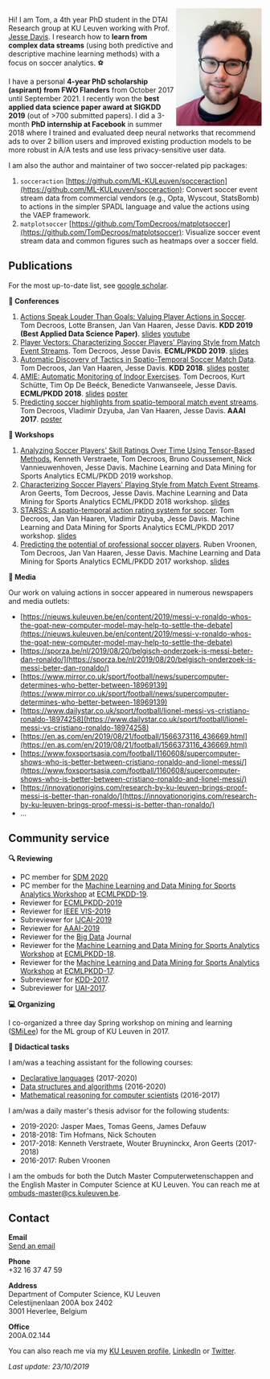
<img align="right" width="170" src="https://github.com/TomDecroos/TomDecroos.github.io/raw/master/headshot_tom_small.jpg">

Hi! I am Tom, a 4th year PhD student in the DTAI Research group at KU Leuven working with Prof. [Jesse Davis](https://people.cs.kuleuven.be/~jesse.davis/). I research how to **learn from complex data streams** (using both predictive and descriptive machine learning methods) with a focus on soccer analytics. :soccer:

I have a personal **4-year PhD scholarship (aspirant) from FWO Flanders** from October 2017 until September 2021. I recently won the **best applied data science paper award at SIGKDD 2019** (out of >700 submitted papers). I did a 3-month **PhD internship at Facebook** in summer 2018 where I trained and evaluated deep neural networks that recommend ads to over 2 billion users and improved existing production models to be more robust in A/A tests and use less privacy-sensitive user data.

I am also the author and maintainer of two soccer-related pip packages:
1. `socceraction` [https://github.com/ML-KULeuven/socceraction](https://github.com/ML-KULeuven/socceraction): Convert soccer event stream data from commercial vendors (e.g., Opta, Wyscout, StatsBomb) to actions in the simpler SPADL language and value the actions using the VAEP framework.
2. `matplotsoccer` [https://github.com/TomDecroos/matplotsoccer](https://github.com/TomDecroos/matplotsoccer): Visualize soccer event stream data and common figures such as heatmaps over a soccer field.

## Publications

For the most up-to-date list, see [google scholar](https://scholar.google.be/citations?user=qjT9xpQAAAAJ&hl=en).

**:blue_book: Conferences**
1. [Actions Speak Louder Than Goals: Valuing Player Actions in Soccer](reports/kdd19_tomd.pdf). Tom Decroos, Lotte Bransen, Jan Van Haaren, Jesse Davis. **KDD 2019 (Best Applied Data Science  Paper)**. [slides](reports/kdd2019_tomd_slides.pdf)  [youtube](https://www.youtube.com/watch?v=S_WJwqfVNis])
2. [Player Vectors: Characterizing Soccer Players' Playing Style from Match Event Streams](reports/ecml19_tomd.pdf). Tom Decroos, Jesse Davis. **ECML/PKDD 2019**. [slides](reports/playing-style-wide-v2.pdf)
3. [Automatic Discovery of Tactics in Spatio-Temporal Soccer Match Data](https://lirias.kuleuven.be/retrieve/510838).
Tom Decroos, Jan Van Haaren, Jesse Davis. **KDD 2018**.
[slides](reports/tactics-wide-v2.pdf) [poster](reports/tactics-poster.pdf)
4. [AMIE: Automatic Monitoring of Indoor Exercises](https://lirias.kuleuven.be/retrieve/514399). Tom Decroos, Kurt Schütte, Tim Op De Beéck, Benedicte Vanwanseele, Jesse Davis. **ECML/PKDD 2018**.
[slides](reports/amie-v3.pptx) [poster](reports/amie-poster.pdf)
5. [Predicting soccer highlights from spatio-temporal match event streams](https://lirias.kuleuven.be/retrieve/415729). Tom Decroos, Vladimir Dzyuba, Jan Van Haaren, Jesse Davis. **AAAI 2017**. [poster](reports/AAAI17poster.pdf)

**:orange_book: Workshops**
1. [Analyzing Soccer Players’ Skill Ratings Over Time Using Tensor-Based Methods.](reports/mlsa19-verstraete.pdf) Kenneth Verstraete, Tom Decroos, Bruno Coussement, Nick Vannieuwenhoven, Jesse Davis. Machine Learning and Data Mining for Sports Analytics ECML/PKDD 2019 workshop.
2. [Characterizing Soccer Players' Playing Style from Match Event Streams](https://lirias.kuleuven.be/retrieve/517045). Aron Geerts, Tom Decroos, Jesse Davis. Machine Learning and Data Mining for Sports Analytics ECML/PKDD 2018 workshop.
[slides](reports/player-vectors-v2.pptx)
3. [STARSS: A spatio-temporal action rating system for soccer](https://lirias.kuleuven.be/retrieve/465691). Tom Decroos, Jan Van Haaren, Vladimir Dzyuba, Jesse Davis. Machine Learning and Data Mining for Sports Analytics ECML/PKDD 2017 workshop.
[slides](reports/STARSS.pdf)
4. [Predicting the potential of professional soccer players](https://lirias.kuleuven.be/retrieve/465703). Ruben Vroonen, Tom Decroos, Jan Van Haaren, Jesse Davis. Machine Learning and Data Mining for Sports Analytics ECML/PKDD 2017 workshop. [slides](reports/APROPOS.pdf)

**:newspaper: Media**

Our work on valuing actions in soccer appeared in numerous newspapers and media outlets:
- [https://nieuws.kuleuven.be/en/content/2019/messi-v-ronaldo-whos-the-goat-new-computer-model-may-help-to-settle-the-debate](https://nieuws.kuleuven.be/en/content/2019/messi-v-ronaldo-whos-the-goat-new-computer-model-may-help-to-settle-the-debate)
- [https://sporza.be/nl/2019/08/20/belgisch-onderzoek-is-messi-beter-dan-ronaldo/](https://sporza.be/nl/2019/08/20/belgisch-onderzoek-is-messi-beter-dan-ronaldo/)
- [https://www.mirror.co.uk/sport/football/news/supercomputer-determines-who-better-between-18969139](https://www.mirror.co.uk/sport/football/news/supercomputer-determines-who-better-between-18969139)
- [https://www.dailystar.co.uk/sport/football/lionel-messi-vs-cristiano-ronaldo-18974258](https://www.dailystar.co.uk/sport/football/lionel-messi-vs-cristiano-ronaldo-18974258)
- [https://en.as.com/en/2019/08/21/football/1566373116_436669.html](https://en.as.com/en/2019/08/21/football/1566373116_436669.html)
- [https://www.foxsportsasia.com/football/1160608/supercomputer-shows-who-is-better-between-cristiano-ronaldo-and-lionel-messi/](https://www.foxsportsasia.com/football/1160608/supercomputer-shows-who-is-better-between-cristiano-ronaldo-and-lionel-messi/)
- [https://innovationorigins.com/research-by-ku-leuven-brings-proof-messi-is-better-than-ronaldo/](https://innovationorigins.com/research-by-ku-leuven-brings-proof-messi-is-better-than-ronaldo/)
- ...

## Community service

**:mag: Reviewing**
- PC member for [SDM 2020](https://www.siam.org/conferences/cm/conference/sdm20)
- PC member for the [Machine Learning and Data Mining for Sports Analytics Workshop](https://dtai.cs.kuleuven.be/events/MLSA19) at [ECMLPKDD-19](http://ecmlpkdd2019.org/).
- Reviewer for [ECMLPKDD-2019](http://www.ecmlpkdd2019.org/) 
- Reviewer for [IEEE VIS-2019](http://ieeevis.org/year/2019/welcome)
- Subreviewer for [IJCAI-2019](https://ijcai19.org/)
- Reviewer for [AAAI-2019](https://aaai.org/Conferences/AAAI-19/)
- Reviewer for the [Big Data](https://home.liebertpub.com/publications/big-data/611/overview) Journal
- Reviewer for the [Machine Learning and Data Mining for Sports Analytics Workshop](https://dtai.cs.kuleuven.be/events/MLSA18) at [ECMLPKDD-18](http://ecmlpkdd2018.org/).
- Reviewer for the [Machine Learning and Data Mining for Sports Analytics Workshop](https://dtai.cs.kuleuven.be/events/MLSA17) at [ECMLPKDD-17](http://ecmlpkdd2019.org/).
- Subreviewer for [KDD-2017](http://www.kdd.org/kdd2017/).
- Subreviewer for [UAI-2017](http://auai.org/uai2017/index.php).

**:computer: Organizing**

I co-organized a three day Spring workshop on mining and learning ([SMiLee](https://dtai.cs.kuleuven.be/smilee/)) for the ML group of KU Leuven in 2017.

**:school: Didactical tasks**

I am/was a teaching assistant for the following courses:
- [Declarative languages](https://onderwijsaanbod.kuleuven.be/2019/syllabi/e/H0N03AE.htm#activetab=doelstellingen_idp12290864) (2017-2020)
- [Data structures and algorithms](https://onderwijsaanbod.kuleuven.be/2019/syllabi/n/G0P81AN.htm#activetab=doelstellingen_idp745648) (2016-2020)
- [Mathematical reasoning for computer scientists](https://onderwijsaanbod.kuleuven.be/syllabi/n/G0U41AN.htm#activetab=doelstellingen_idm11217472) (2016-2017)
    
I am/was a daily master's thesis advisor for the following students:
- 2019-2020: Jasper Maes, Tomas Geens, James Defauw 
- 2018-2018: Tim Hofmans, Nick Schouten
- 2017-2018: Kenneth Verstraete, Wouter Bruyninckx, Aron Geerts (2017-2018)
- 2016-2017: Ruben Vroonen

I am the ombuds for both the Dutch Master Computerwetenschappen and the English Master in Computer Science at KU Leuven. You can reach me at ombuds-master@cs.kuleuven.be.

## Contact
**Email**  
[Send an email](https://people.cs.kuleuven.be/cgi-bin/e-post.pl?epost=Tom.Decroos)  

**Phone**  
+32 16 37 47 59  

**Address**  
Department of Computer Science, KU Leuven  
Celestijnenlaan 200A box 2402  
3001 Heverlee, Belgium  

**Office**  
200A.02.144

You can also reach me via my [KU Leuven profile](https://www.kuleuven.be/wieiswie/en/person/00085417), [LinkedIn](https://www.linkedin.com/in/tom-decroos-97488980/) or [Twitter](https://twitter.com/TomDecroos).

_Last update: 23/10/2019_
